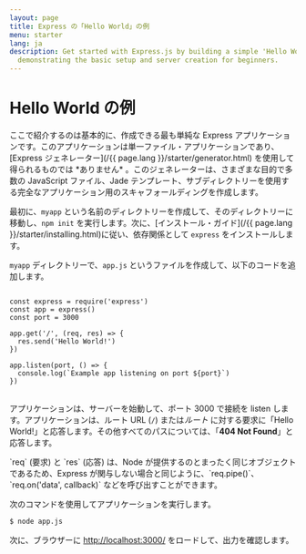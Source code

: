 ```yaml
---
layout: page
title: Express の「Hello World」の例
menu: starter
lang: ja
description: Get started with Express.js by building a simple 'Hello World' application,
  demonstrating the basic setup and server creation for beginners.
---
```


# Hello World の例

<div class="doc-box doc-info" markdown="1">
ここで紹介するのは基本的に、作成できる最も単純な Express アプリケーションです。このアプリケーションは単一ファイル・アプリケーションであり、[Express ジェネレーター](/{{ page.lang }}/starter/generator.html) を使用して得られるものでは *ありません* 。このジェネレーターは、さまざまな目的で多数の JavaScript ファイル、Jade テンプレート、サブディレクトリーを使用する完全なアプリケーション用のスキャフォールディングを作成します。
</div>

最初に、`myapp` という名前のディレクトリーを作成して、そのディレクトリーに移動し、`npm init` を実行します。次に、[インストール・ガイド](/{{ page.lang }}/starter/installing.html)に従い、依存関係として `express` をインストールします。

`myapp` ディレクトリーで、`app.js` というファイルを作成して、以下のコードを追加します。

<pre>
<code class="language-javascript" translate="no">
const express = require('express')
const app = express()
const port = 3000

app.get('/', (req, res) => {
  res.send('Hello World!')
})

app.listen(port, () => {
  console.log(`Example app listening on port ${port}`)
})
</code>
</pre>

アプリケーションは、サーバーを始動して、ポート 3000 で接続を listen します。アプリケーションは、ルート URL (`/`) または*ルート* に対する要求に「Hello World!」と応答します。その他すべてのパスについては、「**404 Not Found**」と応答します。

<div class="doc-box doc-notice" markdown="1">
`req` (要求) と `res` (応答) は、Node が提供するのとまったく同じオブジェクトであるため、Express が関与しない場合と同じように、`req.pipe()`、`req.on('data', callback)` などを呼び出すことができます。
</div>

次のコマンドを使用してアプリケーションを実行します。

```bash
$ node app.js
```

次に、ブラウザーに [http://localhost:3000/](http://localhost:3000/) をロードして、出力を確認します。


